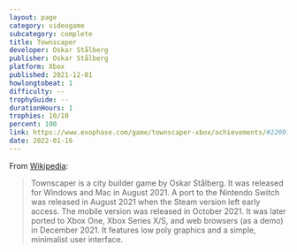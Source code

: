 ```yaml
---
layout: page
category: videogame
subcategory: complete
title: Townscaper
developer: Oskar Stålberg
publisher: Oskar Stålberg
platform: Xbox
published: 2021-12-01
howlongtobeat: 1
difficulty: --
trophyGuide: --
durationHours: 1
trophies: 10/10
percent: 100
link: https://www.exophase.com/game/townscaper-xbox/achievements/#2209141
date: 2022-01-16
---
```


From [Wikipedia](https://en.wikipedia.org/wiki/Townscaper):

> Townscaper is a city builder game by Oskar Stålberg. It was released for Windows and Mac in August 2021. A port to the Nintendo Switch was released in August 2021 when the Steam version left early access. The mobile version was released in October 2021. It was later ported to Xbox One, Xbox Series X/S, and web browsers (as a demo) in December 2021. It features low poly graphics and a simple, minimalist user interface.
